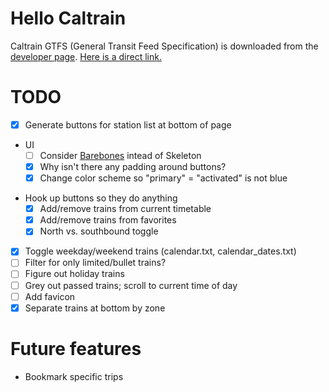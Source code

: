 # Hello Caltrain

Caltrain GTFS (General Transit Feed Specification) is downloaded from the
[developer page](dev). [Here is a direct link.](gtfs)

[dev]: http://www.caltrain.com/developer.html
[gtfs]: http://www.caltrain.com/Assets/GTFS/caltrain/CT-GTFS.zip

# TODO

- [x] Generate buttons for station list at bottom of page
* UI
  - [ ] Consider [Barebones](Barebones) intead of Skeleton
  - [x] Why isn't there any padding around buttons?
  - [x] Change color scheme so "primary" = "activated" is not blue
- Hook up buttons so they do anything
  - [x] Add/remove trains from current timetable
  - [x] Add/remove trains from favorites
  - [x] North vs. southbound toggle
- [x] Toggle weekday/weekend trains (calendar.txt, calendar_dates.txt)
- [ ] Filter for only limited/bullet trains?
- [ ] Figure out holiday trains
- [ ] Grey out passed trains; scroll to current time of day
- [ ] Add favicon
- [x] Separate trains at bottom by zone

# Future features

- Bookmark specific trips

[Barebones]: https://github.com/acahir/Barebones
